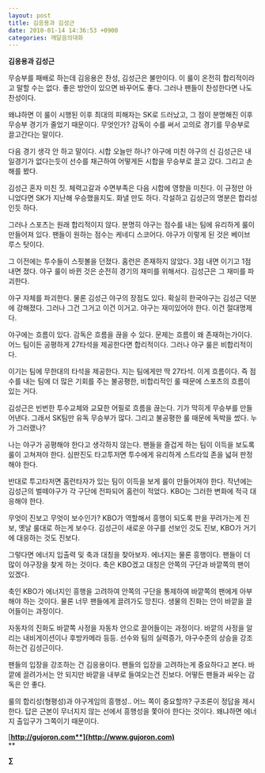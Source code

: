 ```yaml
---
layout: post
title: 김응용과 김성근
date: 2010-01-14 14:36:53 +0900
categories: 깨달음의대화
---
```

**김응용과 김성근**

무승부를 패배로 하는데 김응용은 찬성, 김성근은 불만이다. 이 룰이 온전히 합리적이라고 말할 수는 없다. 좋은 방안이 있으면 바꾸어도 좋다. 그러나 팬들이 찬성한다면 나도 찬성이다.

왜냐하면 이 룰이 시행된 이후 최대의 피해자는 SK로 드러났고, 그 점이 분명해진 이후 무승부 경기가 줄었기 때문이다. 무엇인가? 감독이 수를 써서 고의로 경기를 무승부로 끌고간다는 말이다. 

다음 경기 생각 안 하고 말이다. 시합 오늘만 하나? 야구에 미친 야구의 신 김성근은 내일경기가 없다는듯이 선수를 채근하여 어떻게든 시합을 무승부로 끌고 갔다. 그리고 손해를 봤다.

김성근 혼자 미친 짓. 체력고갈과 수면부족은 다음 시합에 영향을 미친다. 이 규정만 아니었다면 SK가 지난해 우승했을지도. 화낼 만도 하다. 각설하고 김성근의 명분은 합리성인듯 하다. 

그러나 스포츠는 원래 합리적이지 않다. 분명히 야구는 점수를 내는 팀에 유리하게 룰이 만들어져 있다. 팬들이 원하는 점수는 케네디 스코어다. 야구가 이렇게 된 것은 베이브 루스 탓이다. 

그 이전에는 투수들이 스핏볼을 던졌다. 홈런은 존재하지 않았다. 3점 내면 이기고 1점 내면 졌다. 야구 룰이 바뀐 것은 순전히 경기의 재미를 위해서다. 김성근은 그 재미를 파괴한다. 

야구 자체를 파괴한다. 물론 김성근 야구의 장점도 있다. 확실히 한국야구는 김성근 덕분에 강해졌다. 그러나 그건 그거고 이건 이거고. 야구는 재미있어야 한다. 이건 절대명제다.

야구에는 흐름이 있다. 감독은 흐름을 끊을 수 있다. 문제는 흐름이 왜 존재하는가이다. 어느 팀이든 공평하게 27타석을 제공한다면 합리적이다. 그러나 야구 룰은 비합리적이다. 

이기는 팀에 무한대의 타석을 제공한다. 지는 팀에게만 딱 27타석. 이게 흐름이다. 즉 점수를 내는 팀에 더 많은 기회를 주는 불공평한, 비합리적인 룰 때문에 스포츠의 흐름이 있는 거다. 

김성근은 빈번한 투수교체와 교묘한 어필로 흐름을 끊는다. 기가 막히게 무승부를 만들어낸다. 그래서 SK팀만 유독 무승부가 많다. 그리고 불공평한 룰 때문에 독박을 썼다. 누가 그러랬나?

나는 야구가 공평해야 한다고 생각하지 않는다. 팬들을 즐겁게 하는 팀이 이득을 보도록 룰이 고쳐져야 한다. 심판진도 타고투저면 투수에게 유리하게 스트라잌 존을 넓혀 판정해야 한다.

반대로 투고타저면 홈런타자가 있는 팀이 이득을 보게 룰이 만들어져야 한다. 작년에는 김성근의 벌떼야구가 각 구단에 전파되어 홈런이 적었다. KBO는 그러한 변화에 적극 대응해야 한다.

무엇이 진보고 무엇이 보수인가? KBO가 역할해서 흥행이 되도록 판을 꾸려가는게 진보, 옛날 룰대로 하는게 보수다. 김성근이 새로운 야구를 선보인 것도 진보, KBO가 거기에 대응하는 것도 진보다.

그렇다면 에너지 입출력 및 축과 대칭을 찾아보자. 에너지는 물론 흥행이다. 팬들이 더 많이 야구장을 찾게 하는 것이다. 축은 KBO겠고 대칭은 안쪽의 구단과 바깥쪽의 팬이 있겠다.

축인 KBO가 에너지인 흥행을 고려하여 안쪽의 구단을 통제하여 바깥쪽의 팬에게 아부해야 하는 것이다. 물론 너무 팬들에게 끌려가도 망친다. 생물의 진화는 안이 바깥을 끌어들이는 과정이다.

자동차의 진화도 바깥쪽 사정을 자동차 안으로 끌어들이는 과정이다. 바깥의 사정을 알리는 내비게이션이나 후방카메라 등등. 선수와 팀의 실력증가, 야구수준의 상승을 강조하는건 김성근이다. 

팬들의 입장을 강조하는 건 김응용이다. 팬들의 입장을 고려하는게 중요하다고 본다. 바깥에 끌려가서는 안 되지만 바깥을 내부로 들여오는건 진보다. 어떻든 팬들과 싸우는 감독은 안 좋다.  
  
룰의 합리성(형평성)과 야구게임의 흥행성.. 어느 쪽이 중요할까? 구조론이 정답을 제시한다. 답은 근본이 무너지지 않는 선에서 흥행성을 쫓아야 한다는 것이다. 왜냐하면 에너지 출입구가 그쪽이기 때문이다.  


[**http://gujoron.com**](http://www.gujoron.com)**  
** 

**∑**